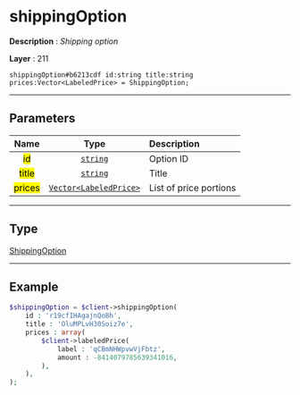 # shippingOption

**Description** : *Shipping option*

**Layer** : 211

```tl
shippingOption#b6213cdf id:string title:string prices:Vector<LabeledPrice> = ShippingOption;
```

---

## Parameters

| Name | Type | Description |
| :---: | :---: | :--- |
| <mark>id</mark> | [`string`](type/string) | Option ID |
| <mark>title</mark> | [`string`](type/string) | Title |
| <mark>prices</mark> | [`Vector<LabeledPrice>`](type/LabeledPrice) | List of price portions |

---

## Type

[ShippingOption](type/ShippingOption)

---

## Example

```php
$shippingOption = $client->shippingOption(
	id : 'r19cfIHAgajnQoBh',
	title : 'OluMPLvH30Soiz7e',
	prices : array(
		$client->labeledPrice(
			label : 'qCBmNHWpvwVjFbtz',
			amount : -8414079785639341016,
		),
	),
);
```